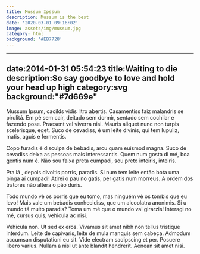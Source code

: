 ```yaml
---
title: Mussum Ipssum
description: Mussum is the best
date: '2020-03-01 09:16:02'
image: assets/img/mussum.jpg
category: html
background: '#EB7728'
---
```

<!--StartFragment-->
---
date:2014-01-31 05:54:23
title:Waiting to die
description:So say goodbye to love and hold your head up high
category:svg
background:"#7d669e"
---

Mussum Ipsum, cacilds vidis litro abertis. Casamentiss faiz malandris se pirulitá. Em pé sem cair, deitado sem dormir, sentado sem cochilar e fazendo pose. Praesent vel viverra nisi. Mauris aliquet nunc non turpis scelerisque, eget. Suco de cevadiss, é um leite divinis, qui tem lupuliz, matis, aguis e fermentis.

Copo furadis é disculpa de bebadis, arcu quam euismod magna. Suco de cevadiss deixa as pessoas mais interessantis. Quem num gosta di mé, boa gentis num é. Não sou faixa preta cumpadi, sou preto inteiris, inteiris.

Pra lá , depois divoltis porris, paradis. Si num tem leite então bota uma pinga aí cumpadi! Atirei o pau no gatis, per gatis num morreus. A ordem dos tratores não altera o pão duris.

Todo mundo vê os porris que eu tomo, mas ninguém vê os tombis que eu levo! Mais vale um bebadis conhecidiss, que um alcoolatra anonimis. Si u mundo tá muito paradis? Toma um mé que o mundo vai girarzis! Interagi no mé, cursus quis, vehicula ac nisi.

Vehicula non. Ut sed ex eros. Vivamus sit amet nibh non tellus tristique interdum. Leite de capivaris, leite de mula manquis sem cabeça. Admodum accumsan disputationi eu sit. Vide electram sadipscing et per. Posuere libero varius. Nullam a nisl ut ante blandit hendrerit. Aenean sit amet nisi.

<!--EndFragment-->
